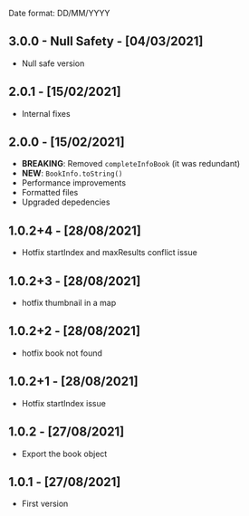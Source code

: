 Date format: DD/MM/YYYY

## 3.0.0 - Null Safety - [04/03/2021]

- Null safe version

## 2.0.1 - [15/02/2021]

- Internal fixes

## 2.0.0 - [15/02/2021]

- **BREAKING**: Removed `completeInfoBook` (it was redundant)
- **NEW**: `BookInfo.toString()`
- Performance improvements
- Formatted files
- Upgraded depedencies

## 1.0.2+4 - [28/08/2021]

- Hotfix startIndex and maxResults conflict issue

## 1.0.2+3 - [28/08/2021]

- hotfix thumbnail in a map

## 1.0.2+2 - [28/08/2021]

- hotfix book not found

## 1.0.2+1 - [28/08/2021]

- Hotfix startIndex issue

## 1.0.2 - [27/08/2021]

- Export the book object

## 1.0.1 - [27/08/2021]

- First version
